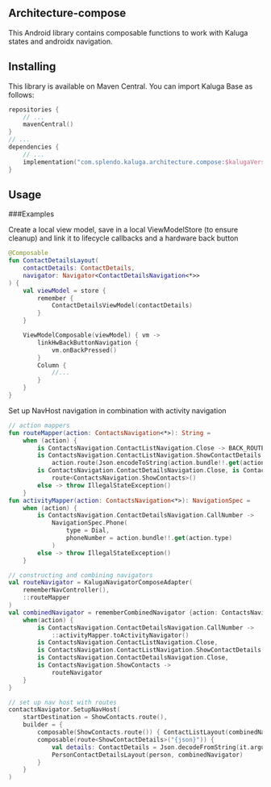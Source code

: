 ## Architecture-compose
This Android library contains composable functions to work with Kaluga states and androidx navigation.

## Installing
This library is available on Maven Central. You can import Kaluga Base as follows:

```kotlin
repositories {
    // ...
    mavenCentral()
}
// ...
dependencies {
    // ...
    implementation("com.splendo.kaluga.architecture.compose:$kalugaVersion")
}
```

## Usage
###Examples

Create a local view model, save in a local ViewModelStore (to ensure cleanup) and 
link it to lifecycle callbacks and a hardware back button

```kotlin
@Composable
fun ContactDetailsLayout(
    contactDetails: ContactDetails,
    navigator: Navigator<ContactDetailsNavigation<*>>
) {
    val viewModel = store { 
        remember {
            ContactDetailsViewModel(contactDetails)
        }
    }

    ViewModelComposable(viewModel) { vm ->
        linkHwBackButtonNavigation {
            vm.onBackPressed()
        }
        Column {
            //...
        }
    }
}
```

Set up NavHost navigation in combination with activity navigation

```kotlin
// action mappers
fun routeMapper(action: ContactsNavigation<*>): String = 
    when (action) {
        is ContactsNavigation.ContactListNavigation.Close -> BACK_ROUTE
        is ContactsNavigation.ContactListNavigation.ShowContactDetails -> 
            action.route(Json.encodeToString(action.bundle!!.get(action.type)))
        is ContactsNavigation.ContactDetailsNavigation.Close, is ContactsNavigation.ShowContacts -> 
            route<ContactsNavigation.ShowContacts>()
        else -> throw IllegalStateException()
    }
fun activityMapper(action: ContactsNavigation<*>): NavigationSpec = 
    when (action) {
        is ContactsNavigation.ContactDetailsNavigation.CallNumber -> 
            NavigationSpec.Phone(
                type = Dial,
                phoneNumber = action.bundle!!.get(action.type)
            )
        else -> throw IllegalStateException()
    }

// constructing and combining navigators
val routeNavigator = KalugaNavigatorComposeAdapter(
    rememberNavController(),
    ::routeMapper
)
val combinedNavigator = rememberCombinedNavigator {action: ContactsNavigation<*> ->
    when(action) {
        is ContactsNavigation.ContactDetailsNavigation.CallNumber ->
            ::activityMapper.toActivityNavigator()
        is ContactsNavigation.ContactListNavigation.Close,
        is ContactsNavigation.ContactListNavigation.ShowContactDetails,
        is ContactsNavigation.ContactDetailsNavigation.Close, 
        is ContactsNavigation.ShowContacts ->
            routeNavigator
    }
}

// set up nav host with routes
contactsNavigator.SetupNavHost(
    startDestination = ShowContacts.route(),
    builder = {
        composable(ShowContacts.route()) { ContactListLayout(combinedNavigator) }
        composable(route<ShowContactDetails>("{json}")) {
            val details: ContactDetails = Json.decodeFromString(it.arguments!!.getString("json")!!)
            PersonContactDetailsLayout(person, combinedNavigator)
        }
    }
)
```
